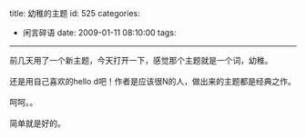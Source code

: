 title: 幼稚的主题
id: 525
categories:
  - 闲言碎语
date: 2009-01-11 08:10:00
tags:
---

前几天用了一个新主题，今天打开一下，感觉那个主题就是一个词，幼稚。
</br>
</br>还是用自己喜欢的hello d吧！作者是应该很N的人，做出来的主题都是经典之作。
</br>
</br>呵呵。。
</br>
</br>简单就是好的。